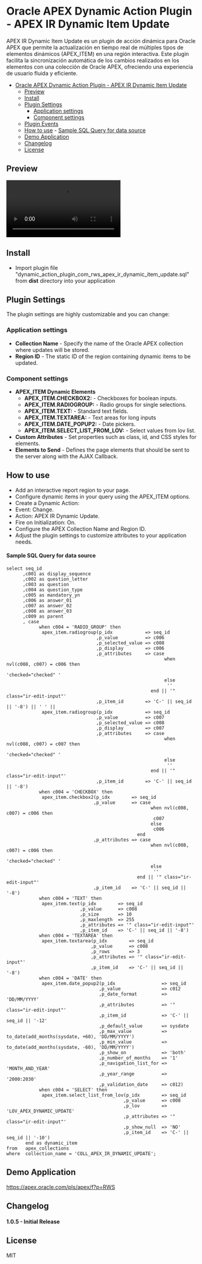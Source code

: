 # Oracle APEX Dynamic Action Plugin - APEX IR Dynamic Item Update

APEX IR Dynamic Item Update es un plugin de acción dinámica para Oracle APEX que permite la actualización en tiempo real de múltiples tipos de elementos dinámicos (APEX_ITEM) en una región interactiva. Este plugin facilita la sincronización automática de los cambios realizados en los elementos con una colección de Oracle APEX, ofreciendo una experiencia de usuario fluida y eficiente.


- [Oracle APEX Dynamic Action Plugin - APEX IR Dynamic Item Update](#oracle-apex-dynamic-action-plugin---apex-ir-dynamic-item-update)
	- [Preview](#preview)
	- [Install](#install)
	- [Plugin Settings](#plugin-settings)
		- [Application settings](#application-settings)
		- [Component settings](#component-settings)
	- [Plugin Events](#plugin-events)
	- [How to use](#how-to-use)
			- [Sample SQL Query for data source](#sample-sql-query-for-data-source)
	- [Demo Application](#demo-application)
	- [Changelog](#changelog)
	- [License](#license)


## Preview
![](https://github.com/silviosotelo/APEX-IR-Dynamic-Update/blob/main/APEX-IR-Dynamic-Update-preview.mp4)


## Install
- Import plugin file "dynamic_action_plugin_com_rws_apex_ir_dynamic_item_update.sql" from **dist** directory into your application

## Plugin Settings
The plugin settings are highly customizable and you can change:

### Application settings
- **Collection Name** - Specify the name of the Oracle APEX collection where updates will be stored.
- **Region ID** - The static ID of the region containing dynamic items to be updated.

### Component settings
- **APEX_ITEM Dynamic Elements**
  - **APEX_ITEM.CHECKBOX2:** - Checkboxes for boolean inputs.
  - **APEX_ITEM.RADIOGROUP:** - Radio groups for single selections.
  - **APEX_ITEM.TEXT:** - Standard text fields.
  - **APEX_ITEM.TEXTAREA:** - Text areas for long inputs
  - **APEX_ITEM.DATE_POPUP2:** - Date pickers.
  - **APEX_ITEM.SELECT_LIST_FROM_LOV:** - Select values from lov list.
- **Custom Attributes** - Set properties such as class, id, and CSS styles for elements.
- **Elements to Send** - Defines the page elements that should be sent to the server along with the AJAX Callback.

## How to use
- Add an interactive report region to your page.
- Configure dynamic items in your query using the APEX_ITEM options.
- Create a Dynamic Action:
- Event: Change.
- Action: APEX IR Dynamic Update.
- Fire on Initialization: On.
- Configure the APEX Collection Name and Region ID.
- Adjust the plugin settings to customize attributes to your application needs.


#### Sample SQL Query for data source

```language-sql
select seq_id
      ,c001 as display_sequence
      ,c002 as question_letter
      ,c003 as question
      ,c004 as question_type
      ,c005 as mandatory_yn
      ,c006 as answer_01
      ,c007 as answer_02
      ,c008 as answer_03
      ,c009 as parent
      , case
            when c004 = 'RADIO_GROUP' then
             apex_item.radiogroup(p_idx            => seq_id
                                 ,p_value          => c006
                                 ,p_selected_value => c008
                                 ,p_display        => c006
                                 ,p_attributes     => case
                                                          when nvl(c008, c007) = c006 then
                                                           'checked="checked" '
                                                          else
                                                           ''
                                                     end || '" class="ir-edit-input"'
                                 ,p_item_id        => 'C-' || seq_id || '-8') || ' ' ||
             apex_item.radiogroup(p_idx            => seq_id
                                 ,p_value          => c007
                                 ,p_selected_value => c008
                                 ,p_display        => c007
                                 ,p_attributes     => case
                                                          when nvl(c008, c007) = c007 then
                                                           'checked="checked" '
                                                          else
                                                           ''
                                                     end || '" class="ir-edit-input"'
                                 ,p_item_id        => 'C-' || seq_id || '-8')
            when c004 = 'CHECKBOX' then
             apex_item.checkbox2(p_idx        => seq_id
                                ,p_value      => case
                                                     when nvl(c008, c007) = c006 then
                                                      c007
                                                     else
                                                      c006
                                                end
                                ,p_attributes => case
                                                     when nvl(c008, c007) = c006 then
                                                      'checked="checked" '
                                                     else
                                                      ''
                                                end || '" class="ir-edit-input"'
                                ,p_item_id    => 'C-' || seq_id || '-8')
            when c004 = 'TEXT' then
             apex_item.text(p_idx        => seq_id
                           ,p_value      => c008
                           ,p_size       => 10
                           ,p_maxlength  => 255
                           ,p_attributes => '" class="ir-edit-input"'
                           ,p_item_id    => 'C-' || seq_id || '-8')
            when c004 = 'TEXTAREA' then
             apex_item.textarea(p_idx        => seq_id
                               ,p_value      => c008
                               ,p_rows       => 3
                               ,p_attributes => '" class="ir-edit-input"'
                               ,p_item_id    => 'C-' || seq_id || '-8')
            when c004 = 'DATE' then
             apex_item.date_popup2(p_idx                 => seq_id
                                  ,p_value               => c012
                                  ,p_date_format         => 'DD/MM/YYYY'
                                  ,p_attributes          => '" class="ir-edit-input"'
                                  ,p_item_id             => 'C-' || seq_id || '-12'
                                  ,p_default_value       => sysdate
                                  ,p_max_value           => to_date(add_months(sysdate, +60), 'DD/MM/YYYY')
                                  ,p_min_value           => to_date(add_months(sysdate, -60), 'DD/MM/YYYY')
                                  ,p_show_on             => 'both'
                                  ,p_number_of_months    => '1'
                                  ,p_navigation_list_for => 'MONTH_AND_YEAR'
                                  ,p_year_range          => '2000:2030'
                                  ,p_validation_date     => c012)
            when c004 = 'SELECT' then
             apex_item.select_list_from_lov(p_idx        => seq_id
                                           ,p_value      => c008
                                           ,p_lov        => 'LOV_APEX_DYNAMIC_UPDATE'
                                           ,p_attributes => '" class="ir-edit-input"'
                                           ,p_show_null  => 'NO'
                                           ,p_item_id    => 'C-' || seq_id || '-10')
       end as dynamic_item
from   apex_collections
where  collection_name = 'COLL_APEX_IR_DYNAMIC_UPDATE';

```


## Demo Application
https://apex.oracle.com/pls/apex/f?p=RWS


## Changelog

#### 1.0.5 - Initial Release


## License
MIT

